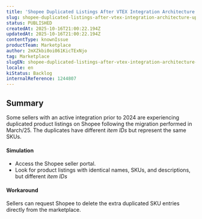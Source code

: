 ```yaml
---
title: 'Shopee Duplicated Listings After VTEX Integration Architecture Updates'
slug: shopee-duplicated-listings-after-vtex-integration-architecture-updates
status: PUBLISHED
createdAt: 2025-10-16T21:00:22.194Z
updatedAt: 2025-10-16T21:00:22.194Z
contentType: knownIssue
productTeam: Marketplace
author: 2mXZkbi0oi061KicTExNjo
tag: Marketplace
slugEN: shopee-duplicated-listings-after-vtex-integration-architecture-updates
locale: en
kiStatus: Backlog
internalReference: 1244807
---
```


## Summary


Some sellers with an active integration prior to 2024 are experiencing duplicated product listings on Shopee following the migration performed in March/25. The duplicates have different _item IDs_ but represent the same SKUs.




#### Simulation



- Access the Shopee seller portal.
- Look for product listings with identical names, SKUs, and descriptions, but different _item IDs_


#### Workaround


Sellers can request Shopee to delete the extra duplicated SKU entries directly from the marketplace.




